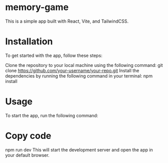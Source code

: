# memory-game

This is a simple app built with React, Vite, and TailwindCSS.

# Installation
To get started with the app, follow these steps:

Clone the repository to your local machine using the following command:
git clone https://github.com/your-username/your-repo.git
Install the dependencies by running the following command in your terminal:
npm install

# Usage
To start the app, run the following command:

# Copy code
npm run dev
This will start the development server and open the app in your default browser.
